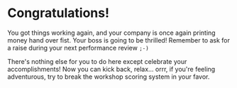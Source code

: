 Congratulations!
================

You got things working again, and your company is once again printing money hand
over fist. Your boss is going to be thrilled! Remember to ask for a raise during
your next performance review `;-)`

There's nothing else for you to do here except celebrate your accomplishments!
Now you can kick back, relax... orrr, if you're feeling adventurous, try to
break the workshop scoring system in your favor.
